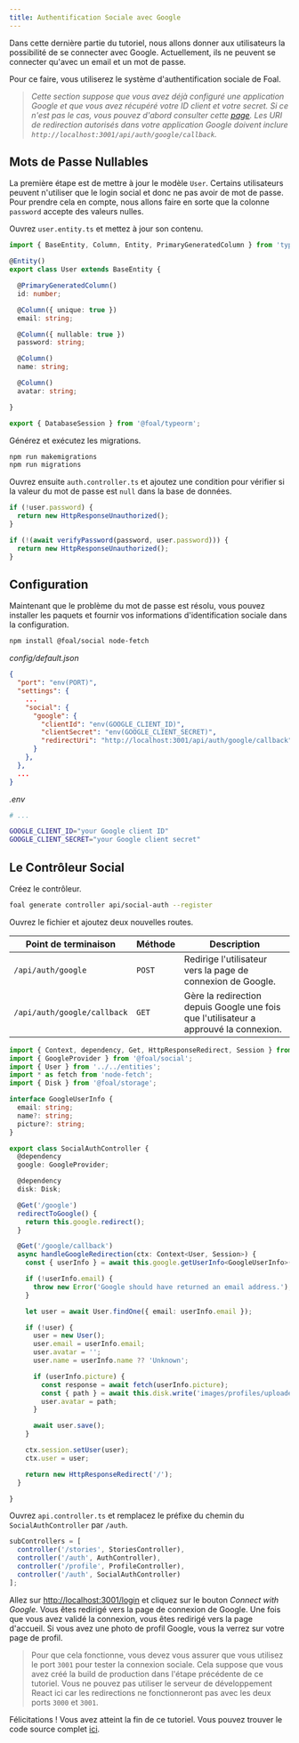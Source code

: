 ```yaml
---
title: Authentification Sociale avec Google
---
```


Dans cette dernière partie du tutoriel, nous allons donner aux utilisateurs la possibilité de se connecter avec Google. Actuellement, ils ne peuvent se connecter qu'avec un email et un mot de passe.

Pour ce faire, vous utiliserez le système d'authentification sociale de Foal.

> *Cette section suppose que vous avez déjà configuré une application Google et que vous avez récupéré votre ID client et votre secret. Si ce n'est pas le cas, vous pouvez d'abord consulter cette [page](../../authentication-and-access-control/social-auth.md). Les URI de redirection autorisés dans votre application Google doivent inclure `http://localhost:3001/api/auth/google/callback`.*

## Mots de Passe Nullables

La première étape est de mettre à jour le modèle `User`. Certains utilisateurs peuvent n'utiliser que le login social et donc ne pas avoir de mot de passe. Pour prendre cela en compte, nous allons faire en sorte que la colonne `password` accepte des valeurs nulles.

Ouvrez `user.entity.ts` et mettez à jour son contenu.

```typescript
import { BaseEntity, Column, Entity, PrimaryGeneratedColumn } from 'typeorm';

@Entity()
export class User extends BaseEntity {

  @PrimaryGeneratedColumn()
  id: number;

  @Column({ unique: true })
  email: string;

  @Column({ nullable: true })
  password: string;

  @Column()
  name: string;

  @Column()
  avatar: string;

}

export { DatabaseSession } from '@foal/typeorm';
```

Générez et exécutez les migrations.

```bash
npm run makemigrations
npm run migrations
```

Ouvrez ensuite `auth.controller.ts` et ajoutez une condition pour vérifier si la valeur du mot de passe est `null` dans la base de données.

```typescript
if (!user.password) {
  return new HttpResponseUnauthorized();
}

if (!(await verifyPassword(password, user.password))) {
  return new HttpResponseUnauthorized();
}
```

## Configuration

Maintenant que le problème du mot de passe est résolu, vous pouvez installer les paquets et fournir vos informations d'identification sociale dans la configuration.

```bash
npm install @foal/social node-fetch
```

*config/default.json*
```json
{
  "port": "env(PORT)",
  "settings": {
    ...
    "social": {
      "google": {
        "clientId": "env(GOOGLE_CLIENT_ID)",
        "clientSecret": "env(GOOGLE_CLIENT_SECRET)",
        "redirectUri": "http://localhost:3001/api/auth/google/callback"
      }
    },
  },
  ...
}
```

*.env*
```bash
# ...

GOOGLE_CLIENT_ID="your Google client ID"
GOOGLE_CLIENT_SECRET="your Google client secret"
```

## Le Contrôleur Social

Créez le contrôleur.

```bash
foal generate controller api/social-auth --register
```

Ouvrez le fichier et ajoutez deux nouvelles routes.

| Point de terminaison | Méthode | Description |
| --- | --- | --- |
| `/api/auth/google` | `POST` | Redirige l'utilisateur vers la page de connexion de Google. |
| `/api/auth/google/callback` | `GET` | Gère la redirection depuis Google une fois que l'utilisateur a approuvé la connexion. |

```typescript
import { Context, dependency, Get, HttpResponseRedirect, Session } from '@foal/core';
import { GoogleProvider } from '@foal/social';
import { User } from '../../entities';
import * as fetch from 'node-fetch';
import { Disk } from '@foal/storage';

interface GoogleUserInfo {
  email: string;
  name?: string;
  picture?: string;
}

export class SocialAuthController {
  @dependency
  google: GoogleProvider;

  @dependency
  disk: Disk;

  @Get('/google')
  redirectToGoogle() {
    return this.google.redirect();
  }

  @Get('/google/callback')
  async handleGoogleRedirection(ctx: Context<User, Session>) {
    const { userInfo } = await this.google.getUserInfo<GoogleUserInfo>(ctx);

    if (!userInfo.email) {
      throw new Error('Google should have returned an email address.');
    }

    let user = await User.findOne({ email: userInfo.email });

    if (!user) {
      user = new User();
      user.email = userInfo.email;
      user.avatar = '';
      user.name = userInfo.name ?? 'Unknown';

      if (userInfo.picture) {
        const response = await fetch(userInfo.picture);
        const { path } = await this.disk.write('images/profiles/uploaded', response.body)
        user.avatar = path;
      }

      await user.save();
    }

    ctx.session.setUser(user);
    ctx.user = user;

    return new HttpResponseRedirect('/');
  }

}

```

Ouvrez `api.controller.ts` et remplacez le préfixe du chemin du `SocialAuthController` par `/auth`.

```typescript
subControllers = [
  controller('/stories', StoriesController),
  controller('/auth', AuthController),
  controller('/profile', ProfileController),
  controller('/auth', SocialAuthController)
];
```

Allez sur [http://localhost:3001/login](http://localhost:3001/login) et cliquez sur le bouton *Connect with Google*. Vous êtes redirigé vers la page de connexion de Google. Une fois que vous avez validé la connexion, vous êtes redirigé vers la page d'accueil. Si vous avez une photo de profil Google, vous la verrez sur votre page de profil.

> Pour que cela fonctionne, vous devez vous assurer que vous utilisez le port `3001` pour tester la connexion sociale. Cela suppose que vous avez créé la build de production dans l'étape précédente de ce tutoriel. Vous ne pouvez pas utiliser le serveur de développement React ici car les redirections ne fonctionneront pas avec les deux ports `3000` et `3001`. 

Félicitations ! Vous avez atteint la fin de ce tutoriel. Vous pouvez trouver le code source complet [ici](./assets/tutorial-foal-react.zip).